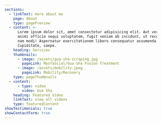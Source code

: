 ```yaml
---
sections:
  - linkText: more about me
    page: About
    type: pagePreview
  - content: >-
      Lorem ipsum dolor sit, amet consectetur adipisicing elit. Aut veritatis
      animi officia sequi voluptatem, fugit veniam ab incidunt, ut recusandae
      nam modi! Aspernatur exercitationem libero consequatur assumenda quidem?
      Cupiditate, saepe.
    heading: Services
    thumbnails:
      - image: /assets/gua-sha-scraping.jpg
        pageLink: Myofascial/Gua Sha Fusion Treatment
      - image: /assets/mobility.jpeg
        pageLink: Mobility/Recovery
    type: pageThumbnails
  - content:
      - type: video
        video: Gua Sha
    heading: Featured Video
    linkText: view all videos
    type: featuredContent
showTestimonials: true
showContactForm: true
---
```


